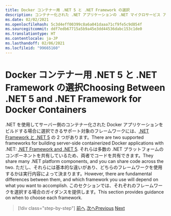 ```yaml
---
title: Docker コンテナー用 .NET 5 と .NET Framework の選択
description: コンテナー化された .NET アプリケーションの .NET マイクロサービス アーキテクチャ | Docker コンテナー用 .NET 5 と .NET Framework の選択
ms.date: 02/02/2021
ms.openlocfilehash: 5c3d4eff00399c8a6a041daaa71cf9fe5c9d854f
ms.sourcegitcommit: ddf7edb67715a5b9a45e3dd44536dabc153c1de0
ms.translationtype: HT
ms.contentlocale: ja-JP
ms.lasthandoff: 02/06/2021
ms.locfileid: "99665160"
---
```

# <a name="choosing-between-net-5-and-net-framework-for-docker-containers"></a><span data-ttu-id="3ff04-103">Docker コンテナー用 .NET 5 と .NET Framework の選択</span><span class="sxs-lookup"><span data-stu-id="3ff04-103">Choosing Between .NET 5 and .NET Framework for Docker Containers</span></span>

<span data-ttu-id="3ff04-104">.NET を使用してサーバー側のコンテナー化された Docker アプリケーションをビルドする場合に選択できるサポート対象のフレームワークには、[.NET Framework と .NET 5](https://dotnet.microsoft.com/download) の 2 つがあります。</span><span class="sxs-lookup"><span data-stu-id="3ff04-104">There are two supported frameworks for building server-side containerized Docker applications with .NET: [.NET Framework and .NET 5](https://dotnet.microsoft.com/download).</span></span> <span data-ttu-id="3ff04-105">それらは多数の .NET プラットフォームのコンポーネントを共有しているため、両者でコードを共有できます。</span><span class="sxs-lookup"><span data-stu-id="3ff04-105">They share many .NET platform components, and you can share code across the two.</span></span> <span data-ttu-id="3ff04-106">ただし、それらには基本的な違いがあり、どちらのフレームワークを使用するかは実行内容によって決まります。</span><span class="sxs-lookup"><span data-stu-id="3ff04-106">However, there are fundamental differences between them, and which framework you use will depend on what you want to accomplish.</span></span> <span data-ttu-id="3ff04-107">このセクションでは、それぞれのフレームワークを選択する場合のガイダンスを提供します。</span><span class="sxs-lookup"><span data-stu-id="3ff04-107">This section provides guidance on when to choose each framework.</span></span>

>[!div class="step-by-step"]
><span data-ttu-id="3ff04-108">[前へ](../container-docker-introduction/docker-containers-images-registries.md)
>[次へ](general-guidance.md)</span><span class="sxs-lookup"><span data-stu-id="3ff04-108">[Previous](../container-docker-introduction/docker-containers-images-registries.md)
[Next](general-guidance.md)</span></span>
